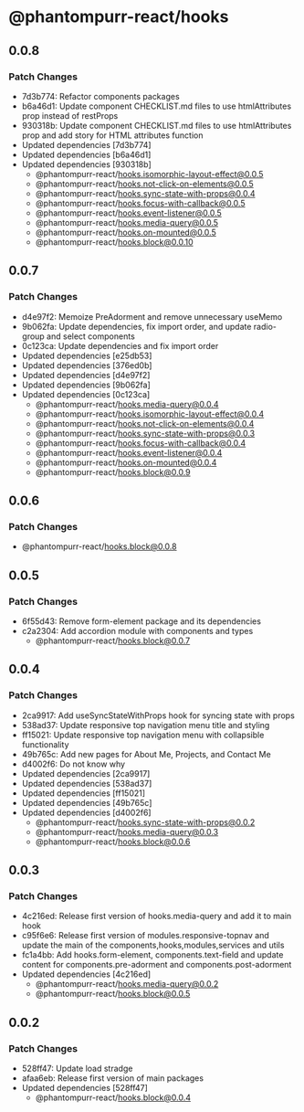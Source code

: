 # @phantompurr-react/hooks

## 0.0.8

### Patch Changes

- 7d3b774: Refactor components packages
- b6a46d1: Update component CHECKLIST.md files to use htmlAttributes prop instead of restProps
- 930318b: Update component CHECKLIST.md files to use htmlAttributes prop and add story for HTML attributes function
- Updated dependencies [7d3b774]
- Updated dependencies [b6a46d1]
- Updated dependencies [930318b]
  - @phantompurr-react/hooks.isomorphic-layout-effect@0.0.5
  - @phantompurr-react/hooks.not-click-on-elements@0.0.5
  - @phantompurr-react/hooks.sync-state-with-props@0.0.4
  - @phantompurr-react/hooks.focus-with-callback@0.0.5
  - @phantompurr-react/hooks.event-listener@0.0.5
  - @phantompurr-react/hooks.media-query@0.0.5
  - @phantompurr-react/hooks.on-mounted@0.0.5
  - @phantompurr-react/hooks.block@0.0.10

## 0.0.7

### Patch Changes

- d4e97f2: Memoize PreAdorment and remove unnecessary useMemo
- 9b062fa: Update dependencies, fix import order, and update radio-group and select components
- 0c123ca: Update dependencies and fix import order
- Updated dependencies [e25db53]
- Updated dependencies [376ed0b]
- Updated dependencies [d4e97f2]
- Updated dependencies [9b062fa]
- Updated dependencies [0c123ca]
  - @phantompurr-react/hooks.media-query@0.0.4
  - @phantompurr-react/hooks.isomorphic-layout-effect@0.0.4
  - @phantompurr-react/hooks.not-click-on-elements@0.0.4
  - @phantompurr-react/hooks.sync-state-with-props@0.0.3
  - @phantompurr-react/hooks.focus-with-callback@0.0.4
  - @phantompurr-react/hooks.event-listener@0.0.4
  - @phantompurr-react/hooks.on-mounted@0.0.4
  - @phantompurr-react/hooks.block@0.0.9

## 0.0.6

### Patch Changes

- @phantompurr-react/hooks.block@0.0.8

## 0.0.5

### Patch Changes

- 6f55d43: Remove form-element package and its dependencies
- c2a2304: Add accordion module with components and types
  - @phantompurr-react/hooks.block@0.0.7

## 0.0.4

### Patch Changes

- 2ca9917: Add useSyncStateWithProps hook for syncing state with props
- 538ad37: Update responsive top navigation menu title and styling
- ff15021: Update responsive top navigation menu with collapsible functionality
- 49b765c: Add new pages for About Me, Projects, and Contact Me
- d4002f6: Do not know why
- Updated dependencies [2ca9917]
- Updated dependencies [538ad37]
- Updated dependencies [ff15021]
- Updated dependencies [49b765c]
- Updated dependencies [d4002f6]
  - @phantompurr-react/hooks.sync-state-with-props@0.0.2
  - @phantompurr-react/hooks.media-query@0.0.3
  - @phantompurr-react/hooks.block@0.0.6

## 0.0.3

### Patch Changes

- 4c216ed: Release first version of hooks.media-query and add it to main hook
- c95f6e6: Release first version of modules.responsive-topnav and update the main of the components,hooks,modules,services and utils
- fc1a4bb: Add hooks.form-element, components.text-field and update content for components.pre-adorment and components.post-adorment
- Updated dependencies [4c216ed]
  - @phantompurr-react/hooks.media-query@0.0.2
  - @phantompurr-react/hooks.block@0.0.5

## 0.0.2

### Patch Changes

- 528ff47: Update load stradge
- afaa6eb: Release first version of main packages
- Updated dependencies [528ff47]
  - @phantompurr-react/hooks.block@0.0.4
